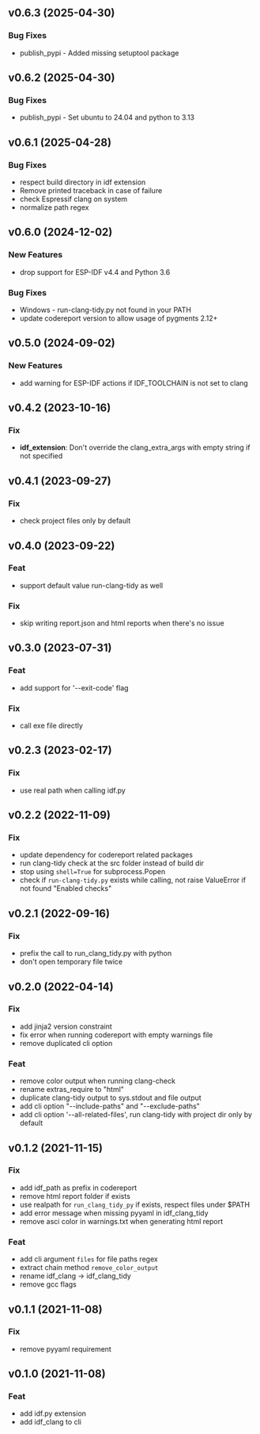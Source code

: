 ## v0.6.3 (2025-04-30)

### Bug Fixes

- publish_pypi - Added missing setuptool package

## v0.6.2 (2025-04-30)

### Bug Fixes

- publish_pypi - Set ubuntu to 24.04 and python to 3.13

## v0.6.1 (2025-04-28)

### Bug Fixes

- respect build directory in idf extension
- Remove printed traceback in case of failure
- check Espressif clang on system
- normalize path regex

## v0.6.0 (2024-12-02)

### New Features

- drop support for ESP-IDF v4.4 and Python 3.6

### Bug Fixes

- Windows - run-clang-tidy.py not found in your PATH
- update codereport version to allow usage of pygments 2.12+

## v0.5.0 (2024-09-02)

### New Features

- add warning for ESP-IDF actions if IDF_TOOLCHAIN is not set to clang

## v0.4.2 (2023-10-16)

### Fix

- **idf_extension**: Don't override the clang_extra_args with empty string if not specified

## v0.4.1 (2023-09-27)

### Fix

- check project files only by default

## v0.4.0 (2023-09-22)

### Feat

- support default value run-clang-tidy as well

### Fix

- skip writing report.json and html reports when there's no issue

## v0.3.0 (2023-07-31)

### Feat

- add support for '--exit-code' flag

### Fix

- call exe file directly

## v0.2.3 (2023-02-17)

### Fix

- use real path when calling idf.py

## v0.2.2 (2022-11-09)

### Fix

- update dependency  for codereport related packages
- run clang-tidy check at the src folder instead of build dir
- stop using `shell=True` for subprocess.Popen
- check if `run-clang-tidy.py` exists while calling, not raise ValueError if not found "Enabled checks"

## v0.2.1 (2022-09-16)

### Fix

- prefix the call to run_clang_tidy.py with python
- don't open temporary file twice

## v0.2.0 (2022-04-14)

### Fix

- add jinja2 version constraint
- fix error when running codereport with empty warnings file
- remove duplicated cli option

### Feat

- remove color output when running clang-check
- rename extras_require to "html"
- duplicate clang-tidy output to sys.stdout and file output
- add cli option "--include-paths" and "--exclude-paths"
- add cli option '--all-related-files', run clang-tidy with project dir only by default

## v0.1.2 (2021-11-15)

### Fix

- add idf_path as prefix in codereport
- remove html report folder if exists
- use realpath for `run_clang_tidy_py` if exists, respect files under $PATH
- add error message when missing pyyaml in idf_clang_tidy
- remove asci color in warnings.txt when generating html report

### Feat

- add cli argument `files` for file paths regex
- extract chain method `remove_color_output`
- rename idf_clang -> idf_clang_tidy
- remove gcc flags

## v0.1.1 (2021-11-08)

### Fix

- remove pyyaml requirement

## v0.1.0 (2021-11-08)

### Feat

- add idf.py extension
- add idf_clang to cli
